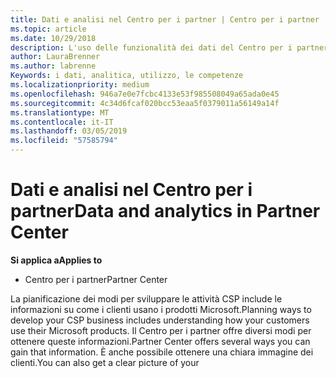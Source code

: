 ```yaml
---
title: Dati e analisi nel Centro per i partner | Centro per i partner
ms.topic: article
ms.date: 10/29/2018
description: L'uso delle funzionalità dei dati del Centro per i partner ti consente di comprendere meglio le esigenze dei clienti
author: LauraBrenner
ms.author: labrenne
Keywords: i dati, analitica, utilizzo, le competenze
ms.localizationpriority: medium
ms.openlocfilehash: 946a7e0e7fcbc4133e53f985508049a65ada0e45
ms.sourcegitcommit: 4c34d6fcaf020bcc53eaa5f0379011a56149a14f
ms.translationtype: MT
ms.contentlocale: it-IT
ms.lasthandoff: 03/05/2019
ms.locfileid: "57585794"
---
```

# <a name="data-and-analytics-in-partner-center"></a><span data-ttu-id="16c12-104">Dati e analisi nel Centro per i partner</span><span class="sxs-lookup"><span data-stu-id="16c12-104">Data and analytics in Partner Center</span></span>

<span data-ttu-id="16c12-105">**Si applica a**</span><span class="sxs-lookup"><span data-stu-id="16c12-105">**Applies to**</span></span>

- <span data-ttu-id="16c12-106">Centro per i partner</span><span class="sxs-lookup"><span data-stu-id="16c12-106">Partner Center</span></span>

<span data-ttu-id="16c12-107">La pianificazione dei modi per sviluppare le attività CSP include le informazioni su come i clienti usano i prodotti Microsoft.</span><span class="sxs-lookup"><span data-stu-id="16c12-107">Planning ways to develop your CSP business includes understanding how your customers use their Microsoft products.</span></span> <span data-ttu-id="16c12-108">Il Centro per i partner offre diversi modi per ottenere queste informazioni.</span><span class="sxs-lookup"><span data-stu-id="16c12-108">Partner Center offers several ways you can gain that information.</span></span> <span data-ttu-id="16c12-109">È anche possibile ottenere una chiara immagine dei clienti.</span><span class="sxs-lookup"><span data-stu-id="16c12-109">You can also get a clear picture of your</span></span> 